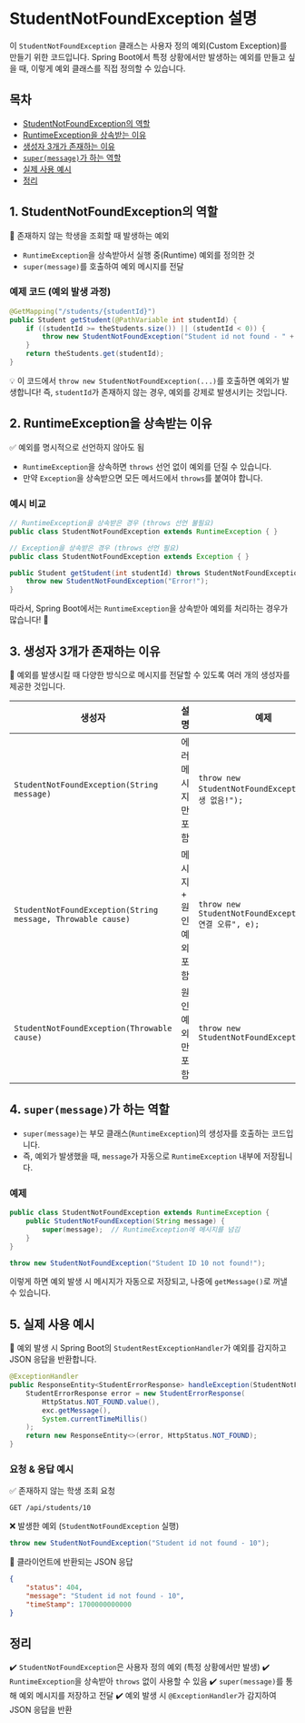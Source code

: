 # StudentNotFoundException 설명

이 `StudentNotFoundException` 클래스는 사용자 정의 예외(Custom Exception)를 만들기 위한 코드입니다. Spring Boot에서 특정 상황에서만 발생하는 예외를 만들고 싶을 때, 이렇게 예외 클래스를 직접 정의할 수 있습니다.

## 목차
- [StudentNotFoundException의 역할](#1-studentnotfoundexception의-역할)
- [RuntimeException을 상속받는 이유](#2-runtimeexception을-상속받는-이유)
- [생성자 3개가 존재하는 이유](#3-생성자-3개가-존재하는-이유)
- [`super(message)`가 하는 역할](#4-supermessage가-하는-역할)
- [실제 사용 예시](#5-실제-사용-예시)
- [정리](#6-정리)


## 1. StudentNotFoundException의 역할
📌 존재하지 않는 학생을 조회할 때 발생하는 예외

- `RuntimeException`을 상속받아서 실행 중(Runtime) 예외를 정의한 것
- `super(message)`를 호출하여 예외 메시지를 전달

### 예제 코드 (예외 발생 과정)
```java
@GetMapping("/students/{studentId}")
public Student getStudent(@PathVariable int studentId) {
    if ((studentId >= theStudents.size()) || (studentId < 0)) {
        throw new StudentNotFoundException("Student id not found - " + studentId);
    }
    return theStudents.get(studentId);
}
```
💡 이 코드에서 `throw new StudentNotFoundException(...)`를 호출하면 예외가 발생합니다!
즉, `studentId`가 존재하지 않는 경우, 예외를 강제로 발생시키는 것입니다.

## 2. RuntimeException을 상속받는 이유
✅ 예외를 명시적으로 선언하지 않아도 됨

- `RuntimeException`을 상속하면 `throws` 선언 없이 예외를 던질 수 있습니다.
- 만약 `Exception`을 상속받으면 모든 메서드에서 `throws`를 붙여야 합니다.

### 예시 비교
```java
// RuntimeException을 상속받은 경우 (throws 선언 불필요)
public class StudentNotFoundException extends RuntimeException { }

// Exception을 상속받은 경우 (throws 선언 필요)
public class StudentNotFoundException extends Exception { }

public Student getStudent(int studentId) throws StudentNotFoundException {
    throw new StudentNotFoundException("Error!");
}
```
따라서, Spring Boot에서는 `RuntimeException`을 상속받아 예외를 처리하는 경우가 많습니다! 🚀

## 3. 생성자 3개가 존재하는 이유
📌 예외를 발생시킬 때 다양한 방식으로 메시지를 전달할 수 있도록 여러 개의 생성자를 제공한 것입니다.

| 생성자                                                         | 설명               | 예제                                          |
|-------------------------------------------------------------|------------------|---------------------------------------------|
| `StudentNotFoundException(String message)`                  | 에러 메시지만 포함       | `throw new StudentNotFoundException("학생 없음!");` |
| `StudentNotFoundException(String message, Throwable cause)` | 메시지 + 원인 예외 포함   | `throw new StudentNotFoundException("DB 연결 오류", e);` |
| `StudentNotFoundException(Throwable cause)`                 | 원인 예외만 포함        | `throw new StudentNotFoundException(e);`    |

## 4. `super(message)`가 하는 역할

- `super(message)`는 부모 클래스(`RuntimeException`)의 생성자를 호출하는 코드입니다.
- 즉, 예외가 발생했을 때, `message`가 자동으로 `RuntimeException` 내부에 저장됩니다.

### 예제
```java
public class StudentNotFoundException extends RuntimeException {
    public StudentNotFoundException(String message) {
        super(message);  // RuntimeException에 메시지를 넘김
    }
}
```

```java
throw new StudentNotFoundException("Student ID 10 not found!");
```
이렇게 하면 예외 발생 시 메시지가 자동으로 저장되고, 나중에 `getMessage()`로 꺼낼 수 있습니다.

## 5. 실제 사용 예시
📌 예외 발생 시 Spring Boot의 `StudentRestExceptionHandler`가 예외를 감지하고 JSON 응답을 반환합니다.

```java
@ExceptionHandler
public ResponseEntity<StudentErrorResponse> handleException(StudentNotFoundException exc) {
    StudentErrorResponse error = new StudentErrorResponse(
        HttpStatus.NOT_FOUND.value(),
        exc.getMessage(),
        System.currentTimeMillis()
    );
    return new ResponseEntity<>(error, HttpStatus.NOT_FOUND);
}
```

### 요청 & 응답 예시
✅ 존재하지 않는 학생 조회 요청
```http
GET /api/students/10
```

❌ 발생한 예외 (`StudentNotFoundException` 실행)
```java
throw new StudentNotFoundException("Student id not found - 10");
```

📌 클라이언트에 반환되는 JSON 응답
```json
{
    "status": 404,
    "message": "Student id not found - 10",
    "timeStamp": 1700000000000
}
```

## 정리
✔️ `StudentNotFoundException`은 사용자 정의 예외 (특정 상황에서만 발생)
✔️ `RuntimeException`을 상속받아 `throws` 없이 사용할 수 있음
✔️ `super(message)`를 통해 예외 메시지를 저장하고 전달
✔️ 예외 발생 시 `@ExceptionHandler`가 감지하여 JSON 응답을 반환


